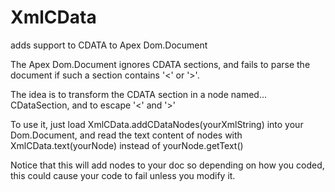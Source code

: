 XmlCData
========

adds support to CDATA to Apex Dom.Document


The Apex Dom.Document ignores CDATA sections, and fails to parse the document if such a section contains '<' or '>'.

The idea is to transform the CDATA section in a node named... CDataSection, and to escape '<' and '>'

To use it, just load XmlCData.addCDataNodes(yourXmlString) into your Dom.Document, and read the text content of nodes with XmlCData.text(yourNode) instead of yourNode.getText()

Notice that this will add nodes to your doc so depending on how you coded, this could cause your code to fail unless you modify it.

